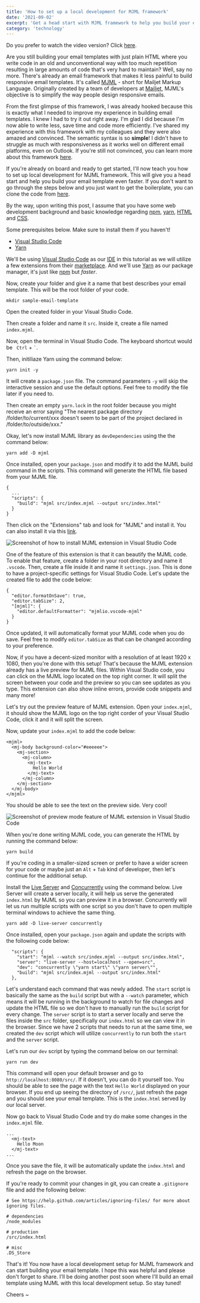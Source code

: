 ```yaml
---
title: 'How to set up a local development for MJML framework'
date: '2021-09-02'
excerpt: 'Get a head start with MJML framework to help you build your email template faster'
category: 'technology'
---
```


Do you prefer to watch the video version? Click [here](https://youtu.be/ZMkkegfq0W0).

Are you still building your email templates with just plain HTML where you write code in an old and unconventional way with too much repetition resulting in large amounts of code that's very hard to maintain? Well, say no more. There's already an email framework that makes it less painful to build responsive email templates. It's called [MJML](https://mjml.io/) - short for Mailjet Markup Language. Originally created by a team of developers at [Mailjet](https://www.mailjet.com/), MJML's objective is to simplify the way people design responsive emails.

From the first glimpse of this framework, I was already hooked because this is exactly what I needed to improve my experience in building email templates. I knew I had to try it out right away. I'm glad I did because I'm now able to write less, save time and code more efficiently. I've shared my experience with this framework with my colleagues and they were also amazed and convinced. The semantic syntax is so **simple**! I didn't have to struggle as much with responsiveness as it works well on different email platforms, even on Outlook. If you're still not convinced, you can learn more about this framework [here](https://mjml.io/).

If you're already on board and ready to get started, I'll now teach you how to set up local development for MJML framework. This will give you a head start and help you build your email template even faster. If you don't want to go through the steps below and you just want to get the boilerplate, you can clone the code from [here](https://github.com/dominicarrojado/mjml-email-framework-boilerplate).

By the way, upon writing this post, I assume that you have some web development background and basic knowledge regarding [npm](https://www.npmjs.com/), [yarn](https://classic.yarnpkg.com/lang/en/), [HTML](https://developer.mozilla.org/en-US/docs/Web/HTML) and [CSS](https://developer.mozilla.org/en-US/docs/Web/CSS).

Some prerequisites below. Make sure to install them if you haven't!

- [Visual Studio Code](https://code.visualstudio.com/)
- [Yarn](https://classic.yarnpkg.com/lang/en/)

We'll be using [Visual Studio Code](https://code.visualstudio.com/) as our [IDE](https://en.wikipedia.org/wiki/Integrated_development_environment) in this tutorial as we will utilize a few extensions from their [marketplace](https://marketplace.visualstudio.com/vscode). And we'll use [Yarn](https://classic.yarnpkg.com/lang/en/) as our package manager, it's just like [npm](https://www.npmjs.com/) but _faster_.

Now, create your folder and give it a name that best describes your email template. This will be the root folder of your code.

```
mkdir sample-email-template
```

Open the created folder in your Visual Studio Code.

Then create a folder and name it `src`. Inside it, create a file named `index.mjml`.

Now, open the terminal in Visual Studio Code. The keyboard shortcut would be ` Ctrl` + `` ` ``.

Then, initiliaze Yarn using the command below:

```
yarn init -y
```

It will create a `package.json` file. The command parameters `-y` will skip the interactive session and use the default options. Feel free to modify the file later if you need to.

Then create an empty `yarn.lock` in the root folder because you might receive an error saying "The nearest package directory /folder/to/current/xxx doesn't seem to be part of the project declared in /folder/to/outside/xxx."

Okay, let's now install MJML library as `devDependencies` using the the command below:

```
yarn add -D mjml
```

Once installed, open your `package.json` and modify it to add the MJML build command in the scripts. This command will generate the HTML file based from your MJML file.

```
{
  ...
  "scripts": {
    "build": "mjml src/index.mjml --output src/index.html"
  }
}
```

Then click on the "Extensions" tab and look for "MJML" and install it. You can also install it via this [link](https://marketplace.visualstudio.com/items?itemName=mjmlio.vscode-mjml).

![Screenshot of how to install MJML extension in Visual Studio Code](/images/posts/how-to-setup-local-development-for-mjml-framework/install-mjml-extension-in-visual-studio-code.png)

One of the feature of this extension is that it can beautify the MJML code. To enable that feature, create a folder in your root directory and name it `.vscode`. Then, create a file inside it and name it `settings.json`. This is done to have a project-specific settings for Visual Studio Code. Let's update the created file to add the code below:

```
{
  "editor.formatOnSave": true,
  "editor.tabSize": 2,
  "[mjml]": {
    "editor.defaultFormatter": "mjmlio.vscode-mjml"
  }
}
```

Once updated, it will automatically format your MJML code when you do save. Feel free to modify `editor.tabSize` as that can be changed according to your preference.

Now, if you have a decent-sized monitor with a resolution of at least 1920 x 1080, then you're done with this setup! That's because the MJML extension already has a live preview for MJML files. Within Visual Studio code, you can click on the MJML logo located on the top right corner. It will split the screen between your code and the preview so you can see updates as you type. This extension can also show inline errors, provide code snippets and many more!

Let's try out the preview feature of MJML extension. Open your `index.mjml`, it should show the MJML logo on the top right corder of your Visual Studio Code, click it and it will split the screen.

Now, update your `index.mjml` to add the code below:

```
<mjml>
  <mj-body background-color="#eeeeee">
    <mj-section>
      <mj-column>
        <mj-text>
          Hello World
        </mj-text>
      </mj-column>
    </mj-section>
  </mj-body>
</mjml>
```

You should be able to see the text on the preview side. Very cool!

![Screenshot of preview mode feature of MJML extension in Visual Studio Code](/images/posts/how-to-setup-local-development-for-mjml-framework/preview-mode-of-mjml-extension-in-visual-studio-code.png)

When you're done writing MJML code, you can generate the HTML by running the command below:

```
yarn build
```

If you're coding in a smaller-sized screen or prefer to have a wider screen for your code or maybe just an `Alt` + `Tab` kind of developer, then let's continue for the additional setup.

Install the [Live Server](https://github.com/tapio/live-server) and [Concurrently](https://github.com/open-cli-tools/concurrently) using the command below. Live Server will create a server locally, it will help us serve the generated `index.html` by MJML so you can preview it in a browser. Concurrently will let us run multiple scripts with one script so you don't have to open multiple terminal windows to achieve the same thing.

```
yarn add -D live-server concurrently
```

Once installed, open your `package.json` again and update the scripts with the following code below:

```
  "scripts": {
    "start": "mjml --watch src/index.mjml --output src/index.html",
    "server": "live-server --host=localhost --open=src",
    "dev": "concurrently \"yarn start\" \"yarn server\"",
    "build": "mjml src/index.mjml --output src/index.html"
  },
```

Let's understand each command that was newly added. The `start` script is basically the same as the `build` script but with a `--watch` parameter, which means it will be running in the background to watch for file changes and update the HTML file so we don't have to manually run the `build` script for every change. The `server` script is to start a server locally and serve the files inside the `src` folder, specifically our `index.html` so we can view it in the browser. Since we have 2 scripts that needs to run at the same time, we created the `dev` script which will utilize `concurrently` to run both the `start` and the `server` script.

Let's run our `dev` script by typing the command below on our terminal:

```
yarn run dev
```

This command will open your default browser and go to `http://localhost:8080/src/`. If it doesn't, you can do it yourself too. You should be able to see the page with the text `Hello World` displayed on your browser. If you end up seeing the directory of `/src/`, just refresh the page and you should see your email template. This is the `index.html` served by our local server.

Now go back to Visual Studio Code and try do make some changes in the `index.mjml` file.

```
...
  <mj-text>
    Hello Moon
  </mj-text>
...
```

Once you save the file, it will be automatically update the `index.html` and refresh the page on the browser.

If you're ready to commit your changes in git, you can create a `.gitignore` file and add the following below:

```
# See https://help.github.com/articles/ignoring-files/ for more about ignoring files.

# dependencies
/node_modules

# production
/src/index.html

# misc
.DS_Store
```

That's it! You now have a local development setup for MJML framework and can start building your email template. I hope this was helpful and please don't forget to share. I'll be doing another post soon where I'll build an email template using MJML with this local development setup. So stay tuned!

Cheers ~

